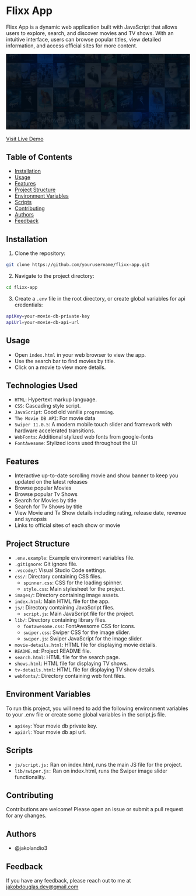 # Flixx App

Flixx App is a dynamic web application built with JavaScript that allows users to explore, search, and discover movies and TV shows.
With an intuitive interface, users can browse popular titles, view detailed information, and access official sites for more content.

![Flixx Banner](./images/showcase-bg.jpg)

[Visit Live Demo](https://phliexx-app.vercel.app/)

## Table of Contents

- [Installation](#installation)
- [Usage](#usage)
- [Features](#features)
- [Project Structure](#project-structure)
- [Environment Variables](#environment-variables)
- [Scripts](#scripts)
- [Contributing](#contributing)
- [Authors](#authors)
- [Feedback](#feedback)

## Installation

1. Clone the repository:

```bash
git clone https://github.com/yourusername/flixx-app.git
```

2. Navigate to the project directory:

```bash
cd flixx-app
```

3. Create a `.env` file in the root directory, or create global variables for api credentials:

```sh
apiKey=your-movie-db-private-key
apiUrl=your-movie-db-api-url
```

## Usage

- Open `index.html` in your web browser to view the app.
- Use the search bar to find movies by title.
- Click on a movie to view more details.

## Technologies Used

- `HTML`: Hypertext markup language.
- `CSS`: Cascading style script.
- `JavaScript`: Good old vanilla `programming`.
- `The Movie DB API`: For movie data
- `Swiper 11.0.5`: A modern mobile touch slider and framework with hardware accelerated transitions.
- `WebFonts`: Additional stylized web fonts from google-fonts
- `FontAwesome`: Stylized icons used throughout the UI

## Features

- Interactive up-to-date scrolling movie and show banner to keep you updated on the latest releases
- Browse popular Movies
- Browse popular Tv Shows
- Search for Movies by title
- Search for Tv Shows by title
- View Movie and Tv Show details including rating, release date, revenue and synopsis
- Links to official sites of each show or movie

## Project Structure

- `.env.example`: Example environment variables file.
- `.gitignore`: Git ignore file.
- `.vscode/`: Visual Studio Code settings.
- `css/`: Directory containing CSS files.
  - `spinner.css`: CSS for the loading spinner.
  - `style.css`: Main stylesheet for the project.
- `images/`: Directory containing image assets.
- `index.html`: Main HTML file for the app.
- `js/`: Directory containing JavaScript files.
  - `script.js`: Main JavaScript file for the project.
- `lib/`: Directory containing library files.
  - `fontawesome.css`: FontAwesome CSS for icons.
  - `swiper.css`: Swiper CSS for the image slider.
  - `swiper.js`: Swiper JavaScript for the image slider.
- `movie-details.html`: HTML file for displaying movie details.
- `README.md`: Project README file.
- `search.html`: HTML file for the search page.
- `shows.html`: HTML file for displaying TV shows.
- `tv-details.html`: HTML file for displaying TV show details.
- `webfonts/`: Directory containing web font files.

## Environment Variables

To run this project, you will need to add the following environment variables to your .env file or create some global variables in the script.js file.

- `apiKey`: Your movie db private key.
- `apiUrl`: Your movie db api url.

## Scripts

- `js/script.js:` Ran on index.html, runs the main JS file for the project.
- `lib/swiper.js:` Ran on index.html, runs the Swiper image slider functionality.

## Contributing

Contributions are welcome! Please open an issue or submit a pull request for any changes.

## Authors

- @jakolandio3

## Feedback

If you have any feedback, please reach out to me at [jakobdouglas.dev@gmail.com](mailto:jakobdouglas.dev@gmail.com)
